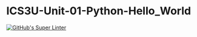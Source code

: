 # ICS3U-Unit-01-Python-Hello_World

[![GitHub's Super Linter](https://github.com/Igor-Zhelezniak-1/ICS3U-Unit-01-Python-Hello_World/workflows/GitHub's%20Super%20Linter/badge.svg)](https://github.com/Igor-Zhelezniak-1/ICS3U-Unit-01-Python-Hello_World/actions)
